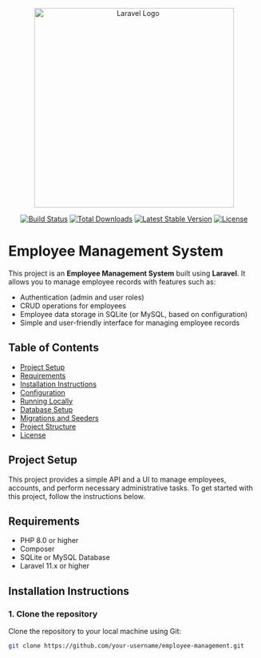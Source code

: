 <p align="center"><a href="https://laravel.com" target="_blank"><img src="https://raw.githubusercontent.com/laravel/art/master/logo-lockup/5%20SVG/2%20CMYK/1%20Full%20Color/laravel-logolockup-cmyk-red.svg" width="400" alt="Laravel Logo"></a></p>

<p align="center">
<a href="https://github.com/laravel/framework/actions"><img src="https://github.com/laravel/framework/workflows/tests/badge.svg" alt="Build Status"></a>
<a href="https://packagist.org/packages/laravel/framework"><img src="https://img.shields.io/packagist/dt/laravel/framework" alt="Total Downloads"></a>
<a href="https://packagist.org/packages/laravel/framework"><img src="https://img.shields.io/packagist/v/laravel/framework" alt="Latest Stable Version"></a>
<a href="https://packagist.org/packages/laravel/framework"><img src="https://img.shields.io/packagist/l/laravel/framework" alt="License"></a>
</p>

# Employee Management System

This project is an **Employee Management System** built using **Laravel**. It allows you to manage employee records with features such as:

- Authentication (admin and user roles)
- CRUD operations for employees
- Employee data storage in SQLite (or MySQL, based on configuration)
- Simple and user-friendly interface for managing employee records

## Table of Contents

- [Project Setup](#project-setup)
- [Requirements](#requirements)
- [Installation Instructions](#installation-instructions)
- [Configuration](#configuration)
- [Running Locally](#running-locally)
- [Database Setup](#database-setup)
- [Migrations and Seeders](#migrations-and-seeders)
- [Project Structure](#project-structure)
- [License](#license)

## Project Setup

This project provides a simple API and a UI to manage employees, accounts, and perform necessary administrative tasks. To get started with this project, follow the instructions below.

## Requirements

- PHP 8.0 or higher
- Composer
- SQLite or MySQL Database
- Laravel 11.x or higher

## Installation Instructions

### 1. Clone the repository

Clone the repository to your local machine using Git:

```bash
git clone https://github.com/your-username/employee-management.git
